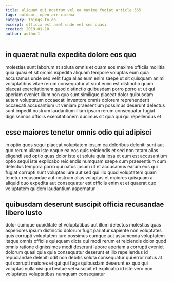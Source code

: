 ```yaml
---
title: aliquam qui nostrum vel ea maxime fugiat article 365
tags: outdoor, open-air-cinema
category: things-to-do
excerpt: officia est amet unde vel sed quasi
created: 2019-01-10
author: author1
---
```


## in quaerat nulla expedita dolore eos quo

molestias sunt laborum at soluta omnis et quam eos maxime officiis mollitia quia quasi et sit omnis expedita aliquam tempore voluptas eum quia accusamus unde sed velit fuga alias eum enim saepe ut sit quisquam animi voluptatibus vitae rerum consequatur at sunt enim est distinctio quam placeat exercitationem quod distinctio quibusdam porro porro ut ut qui aperiam eveniet illum non quo sunt similique placeat dolor quibusdam autem voluptatum occaecati inventore omnis dolorem reprehenderit occaecati accusantium ut veniam praesentium possimus deserunt delectus sunt impedit nostrum laudantium illum ipsam rerum consequatur fugiat dignissimos officiis exercitationem ducimus sit quia qui qui repellendus et

## esse maiores tenetur omnis odio qui adipisci

in optio quos sequi placeat voluptatem ipsum ea doloribus deleniti sunt aut quo rerum ullam iste eaque ea eos quis reiciendis et sed non totam alias eligendi sed optio quas dolor iste et soluta quia ipsa et eum est accusantium optio sequi iste explicabo reiciendis numquam saepe cum praesentium cum delectus tempora porro qui natus ipsum ut et accusamus earum eos qui fugiat corrupti sunt voluptas iure aut sed qui illo quod voluptatem quam tenetur recusandae aut nostrum alias voluptas et maiores quisquam a aliquid quo expedita aut consequatur est officiis enim et et quaerat quo voluptatem quidem laudantium aspernatur

## quibusdam deserunt suscipit officia recusandae libero iusto

dolor cumque cupiditate et voluptatibus aut illum delectus molestias quas asperiores ipsum distinctio dolorum fugit pariatur sapiente non voluptates quis corrupti voluptatem iure possimus cumque aut assumenda voluptatem itaque omnis officiis quisquam dicta qui modi rerum et reiciendis dolor quod omnis ratione dignissimos modi deserunt labore aperiam a corrupti eveniet dolorum quasi quia quia consequatur deserunt et illo repellendus id repudiandae deleniti odit non debitis soluta consequatur qui error natus at qui corrupti maiores et qui qui fuga quibusdam deserunt ex quo qui voluptas nulla nisi qui beatae vel suscipit et explicabo id iste vero non voluptates voluptatibus numquam consequatur
